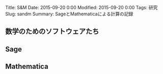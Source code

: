 Title: S&M
Date: 2015-09-20 0:00
Modified: 2015-09-20 0:00
Tags: 研究
Slug: sandm
Summary: SageとMathematicaによる計算の記録

## 数学のためのソフトウェアたち

## Sage

## Mathematica